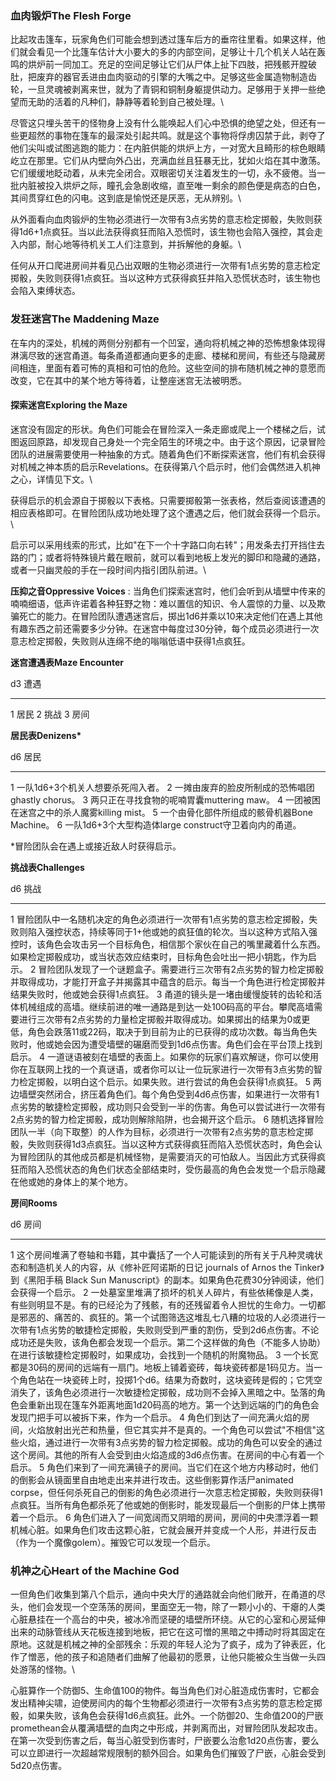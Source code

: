 ### 血肉锻炉The Flesh Forge 

比起攻击篷车，玩家角色们可能会想到透过篷车后方的垂帘往里看。如果这样，他们就会看见一个比篷车估计大小要大的多的内部空间，足够让十几个机关人站在轰鸣的烘炉前一同加工。充足的空间足够让它们从尸体上扯下四肢，把残骸开膛破肚，把废弃的器官丢进由血肉驱动的引擎的大嘴之中。足够这些金属造物制造齿轮，一旦灵魂被剥离来世，就为了青铜和铜制身躯提供动力。足够用于关押一些绝望而无助的活着的凡种们，静静等着轮到自己被处理。\

尽管这只埋头苦干的怪物身上没有什么能唤起人们心中恐惧的绝望之处，但还有一些更超然的事物在篷车的最深处引起共鸣。就是这个事物将俘虏囚禁于此，剥夺了他们尖叫或试图逃跑的能力：在内脏供能的烘炉上方，一对宽大且畸形的棕色眼睛屹立在那里。它们从内壁向外凸出，充满血丝且狂暴无比，犹如火焰在其中激荡。它们缓缓地眨动着，从未完全闭合。双眼密切关注着发生的一切，永不疲倦。当一批内脏被投入烘炉之际，瞳孔会急剧收缩，直至唯一剩余的颜色便是病态的白色，其间贯穿红色的闪电。这到底是愉悦还是厌恶，无从辨别。\

从外面看向血肉锻炉的生物必须进行一次带有3点劣势的意志检定掷骰，失败则获得1d6+1点疯狂。当以此法获得疯狂而陷入恐慌时，该生物也会陷入强控，其会走入内部，耐心地等待机关工人们注意到，并拆解他的身躯。\

任何从开口爬进房间并看见凸出双眼的生物必须进行一次带有1点劣势的意志检定掷骰，失败则获得1点疯狂。当以这种方式获得疯狂并陷入恐慌状态时，该生物也会陷入束缚状态。

### 发狂迷宫The Maddening Maze 

在车内的深处，机械的两侧分别都有一个凹室，通向将机械之神的恐怖想象体现得淋漓尽致的迷宫甬道。每条甬道都通向更多的走廊、楼梯和房间，有些还与隐藏房间相连，里面有着可怖的真相和可怕的危险。这些空间的排布随机械之神的意愿而改变，它在其中的某个地方等待着，让整座迷宫无法被明悉。

#### 探索迷宫Exploring the Maze 

迷宫没有固定的形状。角色们可能会在冒险深入一条走廊或爬上一个楼梯之后，试图返回原路，却发现自己身处一个完全陌生的环境之中。由于这个原因，记录冒险团队的进展需要使用一种抽象的方式。随着角色们不断探索迷宫，他们有机会获得对机械之神本质的启示Revelations。在获得第八个启示时，他们会偶然进入机神之心，详情见下文。\

获得启示的机会源自于掷骰以下表格。只需要掷骰第一张表格，然后查阅该遭遇的相应表格即可。在冒险团队成功地处理了这个遭遇之后，他们就会获得一个启示。\

启示可以采用线索的形式，比如"在下一个十字路口向右转"；用发条去打开挡住去路的门；或者将特殊镜片戴在眼前，就可以看到地板上发光的脚印和隐藏的通路，或者一只幽灵般的手在一段时间内指引团队前进。\

**压抑之音Oppressive Voices** :
当角色们探索迷宫时，他们会听到从墙壁中传来的喃喃细语，低声许诺着各种狂野之物：难以置信的知识、令人震惊的力量、以及欺骗死亡的能力。在冒险团队遭遇迷宫后，掷出1d6并乘以10来决定他们在遇上其他有趣东西之前还需要多少分钟。在迷宫中每度过30分钟，每个成员必须进行一次意志检定掷骰，失败则从连绵不绝的嗡嗡低语中获得1点疯狂。

**迷宫遭遇表Maze Encounter**

  d3   遭遇
  ---- ------
  1    居民
  2    挑战
  3    房间

**居民表Denizens\***

  d6   居民
  ---- --------------------------------------------------------
  1    一队1d6+3个机关人想要杀死闯入者。
  2    一摊由废弃的脸皮所制成的恐怖唱团ghastly chorus。
  3    两只正在寻找食物的呢喃胃囊muttering maw。
  4    一团被困在迷宫之中的杀人魔雾killing mist。
  5    一个由骨化部件所组成的骸骨机器Bone Machine。
  6    一队1d6+3个大型构造体large construct守卫着向内的甬道。

\*冒险团队会在遇上或接近敌人时获得启示。

**挑战表Challenges**

  d6   挑战
  ---- --------------------------------------------------------------------------------------------------------------------------------------------------------------------------------------------------------------------------------------------------------------------------------------------------------------------------------------
  1    冒险团队中一名随机决定的角色必须进行一次带有1点劣势的意志检定掷骰，失败则陷入强控状态，持续等同于1+他或她的疯狂值的轮次。当以这种方式陷入强控时，该角色会攻击另一个目标角色，相信那个家伙在自己的嘴里藏着什么东西。如果检定掷骰成功，或当状态效应结束时，目标角色会吐出一把小钥匙，作为启示。
  2    冒险团队发现了一个谜题盒子。需要进行三次带有2点劣势的智力检定掷骰并取得成功，才能打开盒子并揭露其中蕴含的启示。每当一个角色进行检定掷骰并结果失败时，他或她会获得1点疯狂。
  3    甬道的镜头是一堵由缓慢旋转的齿轮和活体机械组成的高墙。继续前进的唯一通路是到达一处100码高的平台。攀爬高墙需要进行三次带有2点劣势的力量检定掷骰并取得成功。如果掷出的结果为0或更低，角色会跌落11或22码，取决于到目前为止的已获得的成功次数。每当角色失败时，他或她会因为遭受墙壁的碾磨而受到1d6点伤害。角色们会在平台顶上找到启示。
  4    一道谜语被刻在墙壁的表面上。如果你的玩家们喜欢解谜，你可以使用你在互联网上找的一个真谜语，或者你可以让一位玩家进行一次带有3点劣势的智力检定掷骰，以明白这个启示。如果失败。进行尝试的角色会获得1点疯狂。
  5    两边墙壁突然闭合，挤压着角色们。每个角色受到4d6点伤害，如果进行一次带有1点劣势的敏捷检定掷骰，成功则只会受到一半的伤害。角色可以尝试进行一次带有2点劣势的智力检定掷骰，成功则解除陷阱，也会揭开这个启示。
  6    随机选择冒险团队一半（向下取整）的人作为目标，必须进行一次带有2点劣势的意志检定掷骰，失败则获得1d3点疯狂。当以这种方式获得疯狂而陷入恐慌状态时，角色会认为冒险团队的其他成员都是机械怪物，是需要消灭的可怕敌人。当因此方式获得疯狂而陷入恐慌状态的角色们状态全部结束时，受伤最高的角色会发觉一个启示隐藏在他或她的身体上的某个地方。

**房间Rooms**

  d6   房间
  ---- ----------------------------------------------------------------------------------------------------------------------------------------------------------------------------------------------------------------------------------------------------------------------------------------------------------------------------------------------------------------------------------------------------------------
  1    这个房间堆满了卷轴和书籍，其中囊括了一个人可能读到的所有关于凡种灵魂状态和制造机关人的内容，从《修补匠阿诺斯的日记 journals of Arnos the Tinker》到《黑阳手稿 Black Sun Manuscript》的副本。如果角色花费30分钟阅读，他们会获得一个启示。
  2    一处墓室里堆满了损坏的机关人碎片，有些依稀像是人类，有些则明显不是。有的已经沦为了残骸，有的还残留着令人担忧的生命力。一切都是邪恶的、痛苦的、疯狂的。第一个试图筛选这堆乱七八糟的垃圾的人必须进行一次带有1点劣势的敏捷检定掷骰，失败则受到严重的割伤，受到2d6点伤害。不论成功还是失败，该角色都会发现一个启示。第二个这样做的角色（不能多人协助）在进行该敏捷检定掷骰时，如果成功，会找到一个随机的附魔物品。
  3    一个长宽都是30码的房间的远端有一扇门。地板上铺着瓷砖，每块瓷砖都是1码见方。当一个角色站在一块瓷砖上时，投掷1个d6。结果为奇数时，这块瓷砖是假的；它凭空消失了，该角色必须进行一次敏捷检定掷骰，成功则不会掉入黑暗之中。坠落的角色会重新出现在篷车外距离地面1d20码高的地方。第一个达到远端的门的角色会发现门把手可以被拆下来，作为一个启示。
  4    角色们到达了一间充满火焰的房间，火焰放射出光芒和热量，但它其实并不是真的。一个角色可以尝试"不相信"这些火焰，通过进行一次带有3点劣势的智力检定掷骰。成功的角色可以安全的通过这个房间。其他的所有人会受到由火焰造成的3d6点伤害。在房间的中心有着一个启示。
  5    角色们来到了一间充满镜子的房间。当它们在这个地方内移动时，他们的倒影会从镜面里自由地走出来并进行攻击。这些倒影算作活尸animated corpse，但任何杀死自己的倒影的角色必须进行一次意志检定掷骰，失败则获得1点疯狂。当所有角色都杀死了他或她的倒影时，能发现最后一个倒影的尸体上携带着一个启示。
  6    角色们进入了一间宽阔而又阴暗的房间，房间的中央漂浮着一颗机械心脏。如果角色们攻击这颗心脏，它就会展开并变成一个人形，并进行反击（作为一个魔像golem）。摧毁它可以发现一个启示。

### 机神之心Heart of the Machine God 

一但角色们收集到第八个启示，通向中央大厅的通路就会向他们敞开，在甬道的尽头，他们会发现一个空荡荡的房间，里面空无一物，除了一颗小小的、干瘪的人类心脏悬挂在一个高台的中央，被冰冷而坚硬的墙壁所环绕。从它的心室和心房延伸出来的动脉管线从天花板连接到地板，把它在这可憎的黑暗之中搏动时将其固定在原地。这就是机械之神的全部残余：乐观的年轻人沦为了疯子，成为了钟表匠，化作了憎恶，他的孩子和追随者们曲解了他最初的愿景，让他只能被众生当做一头四处游荡的怪物。\

心脏算作一个防御5、生命值100的物件。每当角色们对心脏造成伤害时，它都会发出精神尖啸，迫使房间内的每个生物都必须进行一次带有3点劣势的意志检定掷骰，如果失败，该角色会获得1d6点疯狂。此外。一个防御20、生命值200的尸嵌promethean会从覆满墙壁的血肉之中形成，并剥离而出，对冒险团队发起攻击。在第一次受到伤害之后，每当心脏受到伤害时，尸嵌要么治愈1d20点伤害，要么可以立即进行一次超越常规限制的额外回合。如果角色们摧毁了尸嵌，心脏会受到5d20点伤害。
